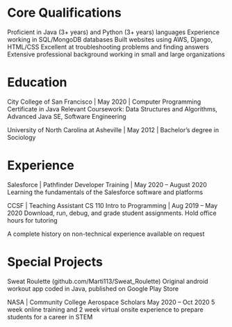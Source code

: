 ---
---

# Core Qualifications
Proficient in Java (3+ years) and Python (3+ years) languages
Experience working in SQL/MongoDB databases
Built websites using AWS, Django, HTML/CSS 
Excellent at troubleshooting problems and finding answers
Extensive professional background working in small and large organizations

# Education
City College of San Francisco | May 2020 | Computer Programming Certificate in Java
Relevant Coursework: Data Structures and Algorithms, Advanced Java SE, Software Engineering

University of North Carolina at Asheville | May 2012 | Bachelor’s degree in Sociology

# Experience
Salesforce | Pathfinder Developer Training | May 2020 – August 2020
Learning the fundamentals of the Salesforce software and platforms

CCSF | Teaching Assistant CS 110 Intro to Programming | Aug 2019 – May 2020
Download, run, debug, and grade student assignments. Hold office hours for tutoring

A complete history on non-technical experience available on request

# Special Projects
Sweat Roulette (github.com/Marti113/Sweat_Roulette)
Original android workout app coded in Java, published on Google Play Store

NASA | Community College Aerospace Scholars
May 2020 – Oct 2020
5 week online training and 2 week virtual onsite experience to prepare students for a career in STEM
